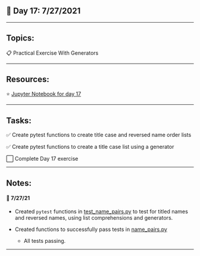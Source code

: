 ## :calendar: Day 17: 7/27/2021

---

## Topics:

:clipboard: Practical Exercise With Generators

---

## Resources:

:star: [Jupyter Notebook for day 17](https://github.com/talkpython/100daysofcode-with-python-course/blob/master/days/16-18-listcomprehensions-generators/list-comprehensions-generators.ipynb)

---

## Tasks:

:white_check_mark: Create pytest functions to create title case and reversed name order lists

:white_check_mark: Create pytest functions to create a title case list using a generator

:white_large_square: Complete Day 17 exercise

---

## Notes:

#### :notebook: 7/27/21

- Created `pytest` functions in [test_name_pairs.py](test_name_pairs.py) to test for titled names and reversed names, using list comprehensions and generators.

- Created functions to successfully pass tests in [name_pairs.py](name_pairs.py)

  - All tests passing.

---
